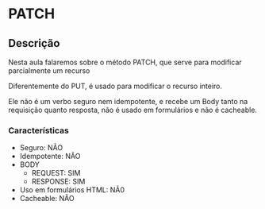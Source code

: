 # PATCH

## Descrição

Nesta aula falaremos sobre o método PATCH, que serve para modificar parcialmente um recurso

Diferentemente do PUT, é usado para modificar o recurso inteiro.

Ele não é um verbo seguro nem idempotente, e recebe um Body tanto na requisição quanto resposta, não é usado em formulários e não é cacheable.

### Características

- Seguro: NÃO
- Idempotente: NÃO
- BODY
  - REQUEST: SIM
  - RESPONSE: SIM
- Uso em formulários HTML: NÃ0
- Cacheable: NÃO
